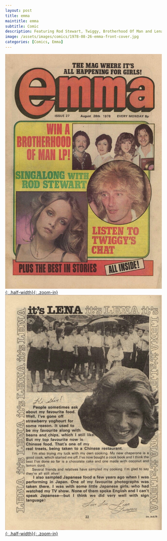 ```yaml
---
layout: post
title: emma
maintitle: emma
subtitle: Comic
description: Featuring Rod Stewart, Twiggy, Brotherhood Of Man and Lena Zavaroni. Lena tells us of her experiences of Chinese and Japanese food.
image: /assets/images/comics/1978-08-26-emma-front-cover.jpg
categories: [Comics, Emma]
---
```


[![](/assets/images/comics/1978-08-26-emma-front-cover.jpg){: .half-width}{: .zoom-in}](/assets/images/comics/1978-08-26-emma-front-cover.jpg)
[![](/assets/images/comics/1978-08-26-emma-page-22.jpg){: .half-width}{: .zoom-in}](/assets/images/comics/1978-08-26-emma-page-22.jpg)

